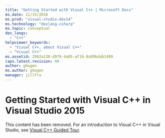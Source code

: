 ```yaml
---
title: "Getting Started with Visual C++ | Microsoft Docs"
ms.date: 11/15/2016
ms.prod: "visual-studio-dev14"
ms.technology: "devlang-csharp"
ms.topic: conceptual
dev_langs:
  - "C++"
helpviewer_keywords:
  - "Visual C++, about Visual C++"
  - "Visual C++"
ms.assetid: 2982a138-d979-4a05-af16-8a99bdab1499
caps.latest.revision: 49
author: ghogen
ms.author: ghogen
manager: jillfra
---
```

# Getting Started with Visual C++ in Visual Studio 2015
This content has been removed. For an introduction to Visual C++ in Visual Studio, see [Visual C++ Guided Tour](https://msdn.microsoft.com/499cb66f-7df1-45d6-8b6b-33d94fd1f17c).